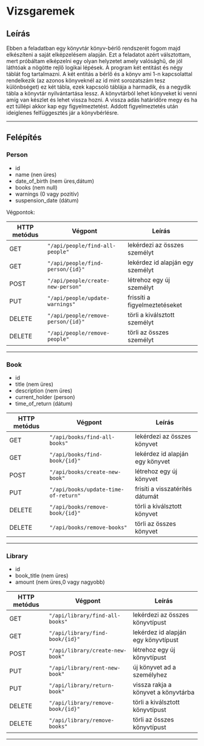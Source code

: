 # Vizsgaremek

## Leírás

Ebben a feladatban egy könyvtár könyv-bérlő rendszerét fogom majd elkészíteni a saját elképzelésem alapján. Ezt a feladatot azért válsztottam, mert próbáltam elképzelni egy olyan helyzetet amely valósághű, de jól láthtóak a nögötte rejlő logikai lépések. A program két entitást és négy táblát fog tartalmazni. A két entitás a bérlő és a könyv ami 1-n kapcsolattal rendelkezik (az azonos könyveknél az id mint sorozatszám tesz különbséget) ez két tábla, ezek kapcsoló táblája a harmadik, és a negydik tábla a könyvtár nyilvántartása lessz. A könyvtárból lehet könyveket ki venni amíg van készlet és lehet vissza hozni. A vissza adás határidőre megy és ha ezt túllépi akkor kap egy figyelmeztetést. Addott figyelmeztetés után ideiglenes felfüggesztés jár a könyvbérlésre.

---

## Felépítés

### Person

* id
* name (nen üres)
* date_of_birth (nem üres,dátum)
* books (nem null)
* warnings (0 vagy pozitív)
* suspension_date (dátum)

Végpontok:


| HTTP metódus | Végpont                 | Leírás                                                                 |
| ------------ | ----------------------- | ---------------------------------------------------------------------- |
| GET          | `"/api/people/find-all-people"`       | lekérdezi az összes személyt                             |
| GET          | `"/api/people/find-person/{id}"`      | lekérdez id alapján egy személyt                         |
| POST         | `"/api/people/create-new-person"`     | létrehoz egy új személyt                                 |
| PUT          | `"/api/people/update-warnings"`       | frissíti a figyelmeztetéseket                            |
| DELETE       | `"/api/people/remove-person/{id}"`    | törli a kiválsztott személyt                             |
| DELETE       | `"/api/people/remove-people"`         | törli az összes személyt                                 |

---

### Book

* id
* title (nem üres)
* description (nem üres)
* current_holder (person)
* time_of_return (dátum)

| HTTP metódus | Végpont                 | Leírás                                                                 |
| ------------ | ----------------------- | ---------------------------------------------------------------------- |
| GET          | `"/api/books/find-all-books"`       | lekérdezi az összes könyvet                                |
| GET          | `"/api/books/find-book/{id}"`       | lekérdez id alapján egy könyvet                            |
| POST         | `"/api/books/create-new-book"`      | létrehoz egy új könyvet                                    |
| PUT          | `"/api/books/update-time-of-return"`  | frisíti a visszatérítés dátumát                          |
| DELETE       | `"/api/books/remove-book/{id}"`     | törli a kiválsztott könyvet                                |
| DELETE       | `"/api/books/remove-books"`         | törli az összes könyvet                                    |

---

### Library

* id
* book_title (nem üres)
* amount (nem üres,0 vagy nagyobb)

| HTTP metódus | Végpont                 | Leírás                                                                 |
| ------------ | ----------------------- | ---------------------------------------------------------------------- |
| GET          | `"/api/library/find-all-books"`       | lekérdezi az összes könyvtípust                          |
| GET          | `"/api/library/find-book/{id}"`       | lekérdez id alapján egy könyvtípust                      |
| POST         | `"/api/library/create-new-book"`      | létrehoz egy új könyvtípust                              |
| PUT          | `"/api/library/rent-new-book"`        | új könyvet ad a személyhez                               |
| PUT          | `"/api/library/return-book"`          | vissza rakja a könyvet a könyvtárba                      |
| DELETE       | `"/api/library/remove-book/{id}"`     | törli a kiválsztott könyvtípust                          |
| DELETE       | `"/api/library/remove-books"`         | törli az összes könyvtípust                              |

---